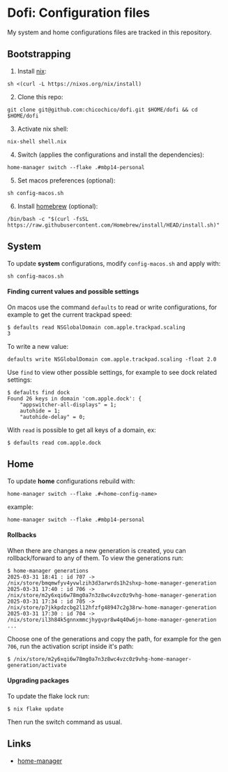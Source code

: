 # Dofi: Configuration files

My system and home configurations files are tracked in this repository.

## Bootstrapping
1. Install [nix](https://nixos.org/download.html):
```
sh <(curl -L https://nixos.org/nix/install) 
```

2. Clone this repo:
```
git clone git@github.com:chicochico/dofi.git $HOME/dofi && cd $HOME/dofi
```

3. Activate nix shell:
```
nix-shell shell.nix
```

4. Switch (applies the configurations and install the dependencies):
```
home-manager switch --flake .#mbp14-personal
```

5. Set macos preferences (optional):
```
sh config-macos.sh
```

6. Install [homebrew](https://brew.sh/) (optional):
```
/bin/bash -c "$(curl -fsSL https://raw.githubusercontent.com/Homebrew/install/HEAD/install.sh)"
```

## System
To update **system** configurations, modify `config-macos.sh` and apply with:
```
sh config-macos.sh
 ```

#### Finding current values and possible settings
On macos use the command `defaults` to read or write configurations, for example to get the current trackpad speed:
```
$ defaults read NSGlobalDomain com.apple.trackpad.scaling
3
```

To write a new value:
```
defaults write NSGlobalDomain com.apple.trackpad.scaling -float 2.0
```

Use `find` to view other possible settings, for example to see dock related settings:
```
$ defaults find dock
Found 26 keys in domain 'com.apple.dock': {
    "appswitcher-all-displays" = 1;
    autohide = 1;
    "autohide-delay" = 0;
```

With `read` is possible to get all keys of a domain, ex:
```
$ defaults read com.apple.dock
```


## Home
To update **home** configurations rebuild with:
```
home-manager switch --flake .#<home-config-name>
```

example:
```
home-manager switch --flake .#mbp14-personal
```

#### Rollbacks
When there are changes a new generation is created, you can rollback/forward to any of them. To view the generations run:
```
$ home-manager generations
2025-03-31 18:41 : id 707 -> /nix/store/bmqmwfyv4yvwlzih3d3arwrds1h2shxp-home-manager-generation
2025-03-31 17:40 : id 706 -> /nix/store/m2y6xqi6w78mg0a7n3z8wc4vzc0z9vhg-home-manager-generation
2025-03-31 17:34 : id 705 -> /nix/store/p7jkkpdzcbg2l12hfzfg48947c2g38rw-home-manager-generation
2025-03-31 17:30 : id 704 -> /nix/store/il3h84k5gnnxmmcjhygvpr8w4q40w6jn-home-manager-generation
...
```

Choose one of the generations and copy the path, for example for the gen `706`, run the activation script inside it's path:
```
$ /nix/store/m2y6xqi6w78mg0a7n3z8wc4vzc0z9vhg-home-manager-generation/activate
```


#### Upgrading packages
To update the flake lock run:
```
$ nix flake update
```

Then run the switch command as usual.



## Links
- [home-manager](https://github.com/nix-community/home-manager)
